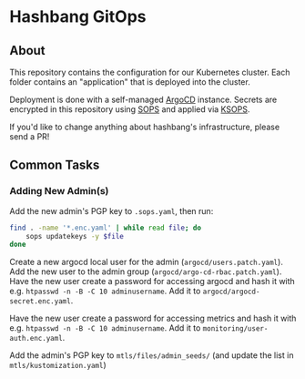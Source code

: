 # Hashbang GitOps

## About

This repository contains the configuration for our Kubernetes cluster.
Each folder contains an "application" that is deployed into the cluster.

Deployment is done with a self-managed [ArgoCD](https://argoproj.github.io/argo-cd/) instance.
Secrets are encrypted in this repository using [SOPS](https://github.com/mozilla/sops) and applied via [KSOPS](https://github.com/viaduct-ai/kustomize-sops).

If you'd like to change anything about hashbang's infrastructure, please send a PR!


## Common Tasks

### Adding New Admin(s)

Add the new admin's PGP key to `.sops.yaml`, then run:

```sh
find . -name '*.enc.yaml' | while read file; do
	sops updatekeys -y $file
done
```

Create a new argocd local user for the admin (`argocd/users.patch.yaml`).
Add the new user to the admin group (`argocd/argo-cd-rbac.patch.yaml`).
Have the new user create a password for accessing argocd and hash it with e.g. `htpasswd -n -B -C 10 adminusername`. Add it to `argocd/argocd-secret.enc.yaml`.

Have the new user create a password for accessing metrics and hash it with e.g. `htpasswd -n -B -C 10 adminusername`. Add it to `monitoring/user-auth.enc.yaml`.

Add the admin's PGP key to `mtls/files/admin_seeds/` (and update the list in `mtls/kustomization.yaml`)
